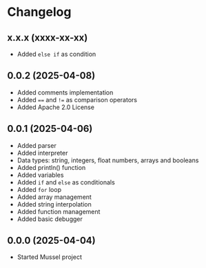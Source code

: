 # Changelog

## x.x.x (xxxx-xx-xx)
- Added `else if` as condition

## 0.0.2 (2025-04-08)
- Added comments implementation
- Added `==` and `!=` as comparison operators
- Added Apache 2.0 License

## 0.0.1 (2025-04-06)
- Added parser
- Added interpreter
- Data types: string, integers, float numbers, arrays and booleans
- Added println() function
- Added variables
- Added `if` and `else` as conditionals
- Added `for` loop
- Added array management
- Added string interpolation
- Added function management
- Added basic debugger

## 0.0.0 (2025-04-04)
- Started Mussel project